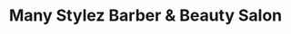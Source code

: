 ---
title: "Many Stylez Barber & Beauty Salon"
url: /browns-mills/many-stylez-barber-und-beauty-salon/
shop: Friseur
---